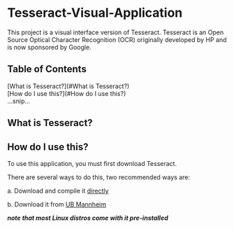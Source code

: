 # Tesseract-Visual-Application
This project is a visual interface version of Tesseract. Tesseract is an Open Source Optical Character Recognition (OCR) originally developed by HP and is now sponsored by Google.   
## Table of Contents  
[What is Tesseract?](#What is Tesseract?)  
[How do I use this?](#How do I use this?)  
...snip...    
<a name="headers"/>
## What is Tesseract?

## How do I use this?
To use this application, you must first download Tesseract.

There are several ways to do this, two recommended ways are:

a. Download and compile it [directly](https://github.com/tesseract-ocr/tesseract#installing-tesseract "This is a bit more complex")

b. Download it from [UB Mannheim](https://github.com/UB-Mannheim/tesseract/wiki#tesseract-installer-for-Windows "Much simpler")

***note that most Linux distros come with it pre-installed***
